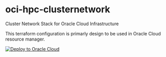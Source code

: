 # oci-hpc-clusternetwork
Cluster Network Stack for Oracle Cloud Infrastructure

This terraform configuration is primarly design to be used in Oracle Cloud resource manager. 

[![Deploy to Oracle Cloud](https://oci-resourcemanager-plugin.plugins.oci.oraclecloud.com/latest/deploy-to-oracle-cloud.svg)](https://console.us-phoenix-1.oraclecloud.com/resourcemanager/stacks/create?region=home&zipUrl=https://github.com/oci-hpc/oci-hpc-clusternetwork/archive/master.zip)
